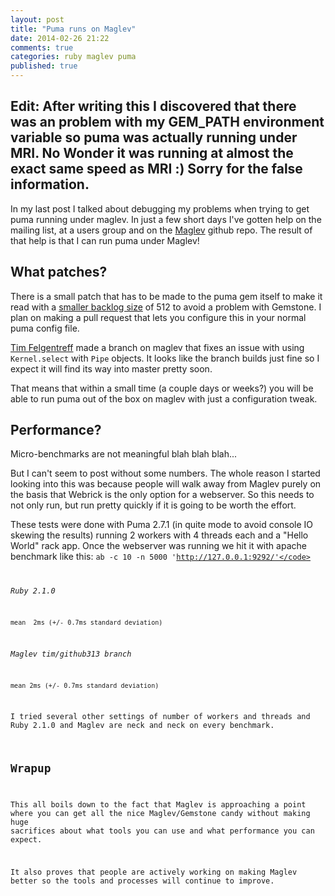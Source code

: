 ```yaml
---
layout: post
title: "Puma runs on Maglev"
date: 2014-02-26 21:22
comments: true
categories: ruby maglev puma
published: true
---
```


## Edit: After writing this I discovered that there was an problem with my GEM_PATH environment variable so puma was actually running under MRI. No Wonder it was running at almost the exact same speed as MRI :) Sorry for the false information.

In my last post I talked about debugging my problems when trying to get puma running under maglev.  In just a few short days I've gotten help on the mailing list, at a users group and on the [Maglev](https://github.com/MagLev/maglev/issues/313) github repo. The result of that help is that I can run puma under Maglev!

<!--more-->

## What patches?

There is a small patch that has to be made to the puma gem itself to make it read with a [smaller backlog size](https://github.com/puma/puma/blob/e4cf1573f13cca1fcea281af8acf6f452803d545/lib/puma/binder.rb#L193) of 512 to avoid a problem with Gemstone. I plan on making a pull request that lets you configure this in your normal puma config file.

[Tim Felgentreff](https://github.com/timfel) made a branch on maglev that fixes an issue with using <code>Kernel.select</code> with <code>Pipe</code> objects. It looks like the branch builds just fine so I expect it will find its way into master pretty soon.

That means that within a small time (a couple days or weeks?) you will be able to run puma out of the box on maglev with just a configuration tweak.

## Performance?

Micro-benchmarks are not meaningful blah blah blah...

But I can't seem to post without some numbers. The whole reason I started looking into this was because people will walk away from Maglev purely on the basis that Webrick is the only option for a webserver. So this needs to not only run, but run pretty quickly if it is going to be worth the effort.

These tests were done with Puma 2.7.1 (in quite mode to avoid console IO skewing the results) running 2 workers with 4 threads each and a "Hello World" rack app. Once the webserver was running we hit it with apache benchmark like this: <code>ab -c 10 -n 5000 'http://127.0.0.1:9292/'</code>

_Ruby 2.1.0_
```
mean  2ms (+/- 0.7ms standard deviation)
```

_Maglev tim/github313 branch_
```
mean 2ms (+/- 0.7ms standard deviation)
```

I tried several other settings of number of workers and threads and Ruby 2.1.0 and Maglev are neck and neck on every benchmark.

## Wrapup

This all boils down to the fact that Maglev is approaching a point where you can get all the nice Maglev/Gemstone candy without making huge sacrifices about what tools you can use and what performance you can expect.

It also proves that people are actively working on making Maglev better so the tools and processes will continue to improve.
